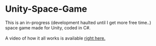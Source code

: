 # Unity-Space-Game
This is an in-progress (development haulted until I get more free time..) space game made for Unity, coded in C#.
<br><br>
A video of how it all works is available <a href="http://plays.tv/s/Kjgaumg3boiI">right here.</a>
